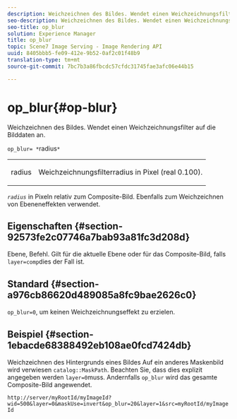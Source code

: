 ```yaml
---
description: Weichzeichnen des Bildes. Wendet einen Weichzeichnungsfilter auf die Bilddaten an.
seo-description: Weichzeichnen des Bildes. Wendet einen Weichzeichnungsfilter auf die Bilddaten an.
seo-title: op_blur
solution: Experience Manager
title: op_blur
topic: Scene7 Image Serving - Image Rendering API
uuid: 8405bbb5-fe09-412e-9b52-0af2c01f48b9
translation-type: tm+mt
source-git-commit: 7bc7b3a86fbcdc57cfdc31745fae3afc06e44b15

---
```



# op_blur{#op-blur}

Weichzeichnen des Bildes. Wendet einen Weichzeichnungsfilter auf die Bilddaten an.

`op_blur= *`radius`*`

<table id="simpletable_1DD41D819BE74130A77ECFC28486F70A"> 
 <tr class="strow"> 
  <td class="stentry"> <p><span class="varname"> radius</span> </p> </td> 
  <td class="stentry"> <p>Weichzeichnungsfilterradius in Pixel (real 0.100). </p></td> 
 </tr> 
</table>

*`radius`* in Pixeln relativ zum Composite-Bild. Ebenfalls zum Weichzeichnen von Ebeneneffekten verwendet.

## Eigenschaften {#section-92573fe2c07746a7bab93a81fc3d208d}

Ebene, Befehl. Gilt für die aktuelle Ebene oder für das Composite-Bild, falls `layer=comp`dies der Fall ist.

## Standard {#section-a976cb86620d489085a8fc9bae2626c0}

`op_blur=0`, um keinen Weichzeichnungseffekt zu erzielen.

## Beispiel {#section-1ebacde68388492eb108ae0fcd7424db}

Weichzeichnen des Hintergrunds eines Bildes Auf ein anderes Maskenbild wird verwiesen `catalog::MaskPath`. Beachten Sie, dass dies explizit angegeben werden `layer=0`muss. Andernfalls `op_blur` wird das gesamte Composite-Bild angewendet.

`http://server/myRootId/myImageId?wid=500&layer=0&maskUse=invert&op_blur=20&layer=1&src=myRootId/myImageId`
